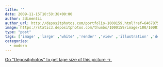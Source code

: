 ```yaml
---
title: ''
date: 2009-11-15T10:50:38+00:00
author: 3dimentii
author_url: http://depositphotos.com/portfolio-1000159.html?ref=64678756
image: https://static3.depositphotos.com/thumbs/1000159/image/100/1008108/api_thumb_450.jpg?forcejpeg=true
type: "post"
tags: ['image' ,'large' ,'white' ,'render' ,'view' ,'illustration' ,'design' ,'space' ,'decoration' ,'empty' ,'new' ,'decor' ,'kitchen' ,'chair' ,'french' ,'classical' ,'style' ,'3d' ,'modern' ,'open' ,'building' ,'construction' ,'estate' ,'house' ,'urban' ,'wall' ,'window' ,'interior' ,'indoor' ,'home' ,'fingers' ,'clean' ,'furniture' ,'room' ,'wallpaper' ,'indoors' ,'door' ,'inside' ,'floor' ,'in' ,'living' ,'loft' ,'wand' ,'contemporary' ,'homes' ,'walls' ,'ladies' ,'drape' ,'de' ,'STUHL' ]
categories: 
  - modern
---
```

<div aling="center">
            <font size="60"> </font>   
</div>
<div>
    <a href='https://depositphotos.com/1008108/stock-photo-empty.html?ref=64678756' target=_blank > Go "Depositphotos" to get lage size of this picture ->
        <img href='https://depositphotos.com/1008108/stock-photo-empty.html?ref=64678756' src='https://static3.depositphotos.com/1000159/100/i/950/depositphotos_1008108-stock-photo-empty.jpg?forcejpeg=true' alt='' >
    </a>
</div>
